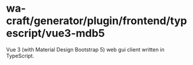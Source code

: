 # wa-craft/generator/plugin/frontend/typescript/vue3-mdb5

Vue 3 (with Material Design Bootstrap 5) web gui client written in TypeScript.